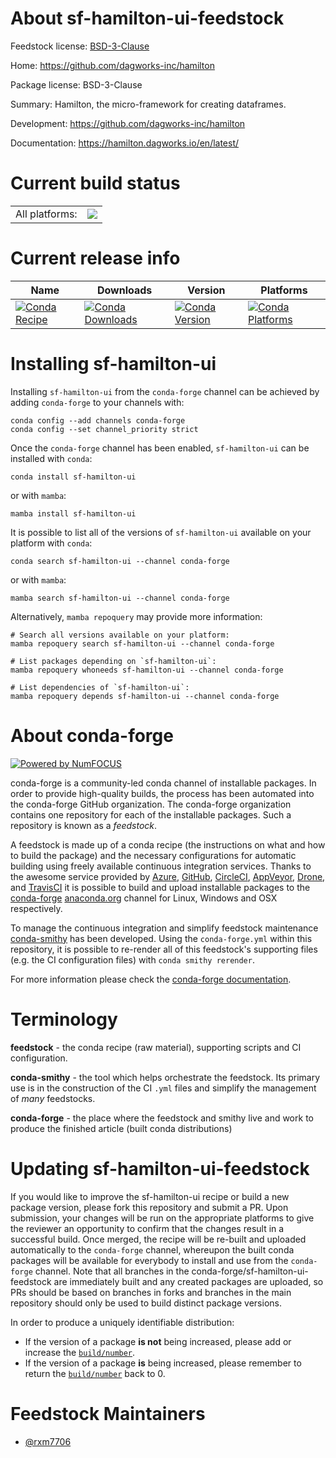 About sf-hamilton-ui-feedstock
==============================

Feedstock license: [BSD-3-Clause](https://github.com/conda-forge/sf-hamilton-ui-feedstock/blob/main/LICENSE.txt)

Home: https://github.com/dagworks-inc/hamilton

Package license: BSD-3-Clause

Summary: Hamilton, the micro-framework for creating dataframes.

Development: https://github.com/dagworks-inc/hamilton

Documentation: https://hamilton.dagworks.io/en/latest/

Current build status
====================


<table><tr><td>All platforms:</td>
    <td>
      <a href="https://dev.azure.com/conda-forge/feedstock-builds/_build/latest?definitionId=23804&branchName=main">
        <img src="https://dev.azure.com/conda-forge/feedstock-builds/_apis/build/status/sf-hamilton-ui-feedstock?branchName=main">
      </a>
    </td>
  </tr>
</table>

Current release info
====================

| Name | Downloads | Version | Platforms |
| --- | --- | --- | --- |
| [![Conda Recipe](https://img.shields.io/badge/recipe-sf--hamilton--ui-green.svg)](https://anaconda.org/conda-forge/sf-hamilton-ui) | [![Conda Downloads](https://img.shields.io/conda/dn/conda-forge/sf-hamilton-ui.svg)](https://anaconda.org/conda-forge/sf-hamilton-ui) | [![Conda Version](https://img.shields.io/conda/vn/conda-forge/sf-hamilton-ui.svg)](https://anaconda.org/conda-forge/sf-hamilton-ui) | [![Conda Platforms](https://img.shields.io/conda/pn/conda-forge/sf-hamilton-ui.svg)](https://anaconda.org/conda-forge/sf-hamilton-ui) |

Installing sf-hamilton-ui
=========================

Installing `sf-hamilton-ui` from the `conda-forge` channel can be achieved by adding `conda-forge` to your channels with:

```
conda config --add channels conda-forge
conda config --set channel_priority strict
```

Once the `conda-forge` channel has been enabled, `sf-hamilton-ui` can be installed with `conda`:

```
conda install sf-hamilton-ui
```

or with `mamba`:

```
mamba install sf-hamilton-ui
```

It is possible to list all of the versions of `sf-hamilton-ui` available on your platform with `conda`:

```
conda search sf-hamilton-ui --channel conda-forge
```

or with `mamba`:

```
mamba search sf-hamilton-ui --channel conda-forge
```

Alternatively, `mamba repoquery` may provide more information:

```
# Search all versions available on your platform:
mamba repoquery search sf-hamilton-ui --channel conda-forge

# List packages depending on `sf-hamilton-ui`:
mamba repoquery whoneeds sf-hamilton-ui --channel conda-forge

# List dependencies of `sf-hamilton-ui`:
mamba repoquery depends sf-hamilton-ui --channel conda-forge
```


About conda-forge
=================

[![Powered by
NumFOCUS](https://img.shields.io/badge/powered%20by-NumFOCUS-orange.svg?style=flat&colorA=E1523D&colorB=007D8A)](https://numfocus.org)

conda-forge is a community-led conda channel of installable packages.
In order to provide high-quality builds, the process has been automated into the
conda-forge GitHub organization. The conda-forge organization contains one repository
for each of the installable packages. Such a repository is known as a *feedstock*.

A feedstock is made up of a conda recipe (the instructions on what and how to build
the package) and the necessary configurations for automatic building using freely
available continuous integration services. Thanks to the awesome service provided by
[Azure](https://azure.microsoft.com/en-us/services/devops/), [GitHub](https://github.com/),
[CircleCI](https://circleci.com/), [AppVeyor](https://www.appveyor.com/),
[Drone](https://cloud.drone.io/welcome), and [TravisCI](https://travis-ci.com/)
it is possible to build and upload installable packages to the
[conda-forge](https://anaconda.org/conda-forge) [anaconda.org](https://anaconda.org/)
channel for Linux, Windows and OSX respectively.

To manage the continuous integration and simplify feedstock maintenance
[conda-smithy](https://github.com/conda-forge/conda-smithy) has been developed.
Using the ``conda-forge.yml`` within this repository, it is possible to re-render all of
this feedstock's supporting files (e.g. the CI configuration files) with ``conda smithy rerender``.

For more information please check the [conda-forge documentation](https://conda-forge.org/docs/).

Terminology
===========

**feedstock** - the conda recipe (raw material), supporting scripts and CI configuration.

**conda-smithy** - the tool which helps orchestrate the feedstock.
                   Its primary use is in the construction of the CI ``.yml`` files
                   and simplify the management of *many* feedstocks.

**conda-forge** - the place where the feedstock and smithy live and work to
                  produce the finished article (built conda distributions)


Updating sf-hamilton-ui-feedstock
=================================

If you would like to improve the sf-hamilton-ui recipe or build a new
package version, please fork this repository and submit a PR. Upon submission,
your changes will be run on the appropriate platforms to give the reviewer an
opportunity to confirm that the changes result in a successful build. Once
merged, the recipe will be re-built and uploaded automatically to the
`conda-forge` channel, whereupon the built conda packages will be available for
everybody to install and use from the `conda-forge` channel.
Note that all branches in the conda-forge/sf-hamilton-ui-feedstock are
immediately built and any created packages are uploaded, so PRs should be based
on branches in forks and branches in the main repository should only be used to
build distinct package versions.

In order to produce a uniquely identifiable distribution:
 * If the version of a package **is not** being increased, please add or increase
   the [``build/number``](https://docs.conda.io/projects/conda-build/en/latest/resources/define-metadata.html#build-number-and-string).
 * If the version of a package **is** being increased, please remember to return
   the [``build/number``](https://docs.conda.io/projects/conda-build/en/latest/resources/define-metadata.html#build-number-and-string)
   back to 0.

Feedstock Maintainers
=====================

* [@rxm7706](https://github.com/rxm7706/)

